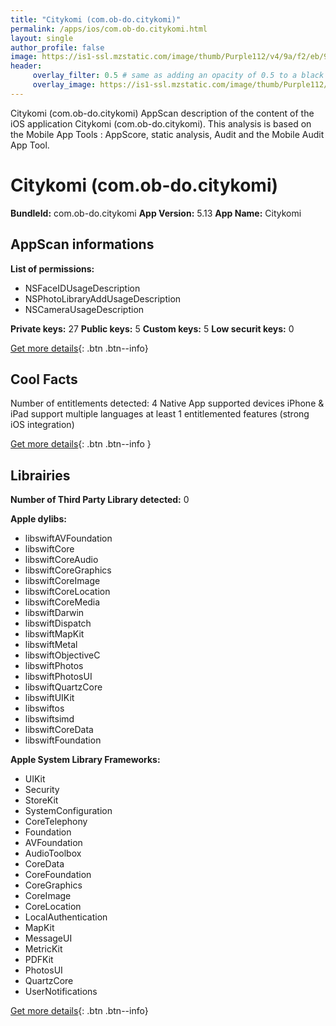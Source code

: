 ```yaml
---
title: "Citykomi (com.ob-do.citykomi)"
permalink: /apps/ios/com.ob-do.citykomi.html
layout: single
author_profile: false
image: https://is1-ssl.mzstatic.com/image/thumb/Purple112/v4/9a/f2/eb/9af2eb76-0ef5-a51f-1eff-300c3402eb7c/AppIcon-0-0-1x_U007emarketing-0-0-0-10-0-0-sRGB-0-0-0-GLES2_U002c0-512MB-85-220-0-0.png/512x512bb.jpg
header: 
     overlay_filter: 0.5 # same as adding an opacity of 0.5 to a black background
     overlay_image: https://is1-ssl.mzstatic.com/image/thumb/Purple112/v4/9a/f2/eb/9af2eb76-0ef5-a51f-1eff-300c3402eb7c/AppIcon-0-0-1x_U007emarketing-0-0-0-10-0-0-sRGB-0-0-0-GLES2_U002c0-512MB-85-220-0-0.png/512x512bb.jpg
---
```

Citykomi (com.ob-do.citykomi) AppScan description of the content of the iOS application Citykomi (com.ob-do.citykomi). This analysis is based on the Mobile App Tools : AppScore, static analysis, Audit and the Mobile Audit App Tool.

# Citykomi (com.ob-do.citykomi)

**BundleId:** com.ob-do.citykomi
**App Version:** 5.13
**App Name:** Citykomi


## AppScan informations 

**List of permissions:** 
- NSFaceIDUsageDescription
- NSPhotoLibraryAddUsageDescription
- NSCameraUsageDescription
  
  
**Private keys:** 27
**Public keys:** 5
**Custom keys:** 5
**Low securit keys:** 0
  
[Get more details](/pricing.html){: .btn .btn--info}

## Cool Facts

Number of entitlements detected: 4
Native App
supported devices iPhone & iPad
support multiple languages
at least 1 entitlemented features (strong iOS integration)
  
[Get more details](/pricing.html){: .btn .btn--info }

## Librairies 
**Number of Third Party Library detected:** 0


**Apple dylibs:**
- libswiftAVFoundation
- libswiftCore
- libswiftCoreAudio
- libswiftCoreGraphics
- libswiftCoreImage
- libswiftCoreLocation
- libswiftCoreMedia
- libswiftDarwin
- libswiftDispatch
- libswiftMapKit
- libswiftMetal
- libswiftObjectiveC
- libswiftPhotos
- libswiftPhotosUI
- libswiftQuartzCore
- libswiftUIKit
- libswiftos
- libswiftsimd
- libswiftCoreData
- libswiftFoundation


**Apple System Library Frameworks:**
- UIKit
- Security
- StoreKit
- SystemConfiguration
- CoreTelephony
- Foundation
- AVFoundation
- AudioToolbox
- CoreData
- CoreFoundation
- CoreGraphics
- CoreImage
- CoreLocation
- LocalAuthentication
- MapKit
- MessageUI
- MetricKit
- PDFKit
- PhotosUI
- QuartzCore
- UserNotifications


  
[Get more details](/pricing.html){: .btn .btn--info}


